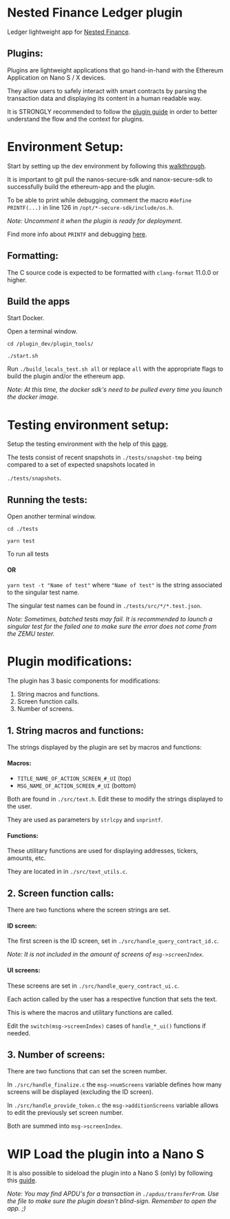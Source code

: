# Nested Finance Ledger plugin

Ledger lightweight app for [Nested Finance](https://nested.fi/).

## Plugins:

Plugins are lightweight applications that go hand-in-hand with the Ethereum Application on Nano S / X devices.

They allow users to safely interact with smart contracts by parsing the transaction data and displaying its content in a human readable way.

It is STRONGLY recommended to follow the [plugin guide](https://developers.ledger.com/docs/dapp/nano-plugin/overview/) in order to better understand the flow and the context for plugins.

# Environment Setup:

Start by setting up the dev environment by following this [walkthrough](
https://developers.ledger.com/docs/dapp/nano-plugin/environment-setup/).


It is important to git pull the nanos-secure-sdk and nanox-secure-sdk to successfully build the ethereum-app and the plugin.

To be able to print while debugging, comment the macro 
`#define PRINTF(...)` in line 126 in `/opt/*-secure-sdk/include/os.h`.

*Note: Uncomment it when the plugin is ready for deployment.*

Find more info about `PRINTF` and debugging [here](https://developers.ledger.com/docs/nano-app/debug/#printf-macro).

## Formatting:

The C source code is expected to be formatted with `clang-format` 11.0.0 or higher.

## Build the apps

Start Docker.

Open a terminal window.

`cd /plugin_dev/plugin_tools/`

`./start.sh`

Run `./build_locals_test.sh all` or replace `all` with the appropriate flags to build the plugin and/or the ethereum app.

*Note: At this time, the docker sdk's need to be pulled every time you launch the docker image.*

# Testing environment setup:

Setup the testing environment with the help of this [page](https://developers.ledger.com/docs/dapp/nano-plugin/testing/).

The tests consist of recent snapshots in `./tests/snapshot-tmp` being compared to a set of expected snapshots located in

`./tests/snapshots`.

## Running the tests:

Open another terminal window.

`cd ./tests`

`yarn test`

To run all tests

#### OR

`yarn test -t "Name of test"` where `"Name of test"` is the string associated to the singular test name.

The singular test names can be found in `./tests/src/*/*.test.json`.

*Note: Sometimes, batched tests may fail. It is recommended to launch a singular test for the failed one to make sure the error does not come from the ZEMU tester.*


# Plugin modifications:

The plugin has 3 basic components for modifications:
1. String macros and functions.
2. Screen function calls.
3. Number of screens.

## 1. String macros and functions:

The strings displayed by the plugin are set by macros and functions:
 
 #### Macros:

* `TITLE_NAME_OF_ACTION_SCREEN_#_UI` (top)
* `MSG_NAME_OF_ACTION_SCREEN_#_UI` (bottom)

Both are found in `./src/text.h`. Edit these to modify the strings displayed to the user.

They are used as parameters by `strlcpy` and `snprintf`.

 #### Functions:

These utilitary functions are used for displaying addresses, tickers, amounts, etc.

They are located in in `./src/text_utils.c`.

## 2. Screen function calls:

There are two functions where the screen strings are set.

#### ID screen:
The first screen is the ID screen, set in `./src/handle_query_contract_id.c`.

*Note: It is not included in the amount of screens of `msg->screenIndex`.*

#### UI screens:
 
These screens are set in `./src/handle_query_contract_ui.c`. 

Each action called by the user has a respective function that sets the text.

This is where the macros and utilitary functions are called.

Edit the `switch(msg->screenIndex)` cases of `handle_*_ui()` functions if needed.

## 3. Number of screens:
There are two functions that can set the screen number.

In `./src/handle_finalize.c` the `msg->numScreens` variable defines how many screens will be displayed (excluding the ID screen).

In `./src/handle_provide_token.c` the `msg->additionScreens` variable allows to edit the previously set screen number.

Both are summed into `msg->screenIndex`.

# WIP Load the plugin into a Nano S

It is also possible to sideload the plugin into a Nano S (only) by following this [guide](https://developers.ledger.com/docs/nano-app/load/).

*Note: You may find APDU's for a transaction in `./apdus/transferFrom`. Use the file to make sure the plugin doesn't blind-sign. Remember to open the app. ;)*
